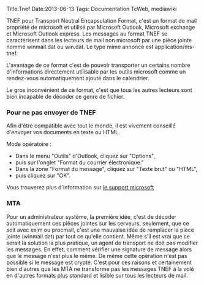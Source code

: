 Title:Tnef
Date:2013-06-13
Tags: Documentation TcWeb,  mediawiki

TNEF pour Transport Neutral Encapsulation Format, c'est un format de
mail propriété de microsoft et utilisé par Microsoft Outlook, Microsoft
exchange et Microsoft Outlook express. Les messages au format TNEF se
caractérisent dans les lecteurs de mail non microsoft par une pièce
jointe nommé winmail.dat ou win.dat. Le type mime annoncé est
application/ms-tnef.

L'avantage de ce format c'est de pouvoir transporter un certains nombre
d'informations directement utilisable par les outils microsoft comme un
rendez-vous automatiquement ajouté dans le calendrier.

Le gros inconvénient de ce format, c'est que tous les autres lecteurs
sont bien incapable de décoder ce genre de fichier.

### Pour ne pas envoyer de TNEF

Afin d'être compatible avec tout le monde, il est vivement conseillé
d'envoyer vos documents en texte ou HTML.

Mode opératoire :

-   Dans le menu "Outils" d'Outlook, cliquez sur "Options",
-   puis sur l'onglet "Format du courrier électronique."
-   Dans la zone "Format du message", cliquez sur "Texte brut" ou
    "HTML",
-   puis cliquez sur "OK".

Vous trouverez plus d'information sur [le support
microsoft](http://support.microsoft.com/kb/290809)

### MTA

Pour un administrateur système, la première idée, c'est de décoder
automatiquement ces pièces jointes sur les serveurs, seulement, que ce
soit avec exim ou procmail, c'est une mauvaise idée de remplacer la
pièce jointe (winmail.dat) par tout ce qu'elle contient. Même s'il est
vrai que ce serait la solution la plus pratique, un agent de transport
ne doit pas modifier les messages. En effet, comment vérifier une
signature de message alors que le message n'est plus le même. De même
cette opération n'est pas possible si le message est crypté. C'est pour
ces raisons et certainement bien d'autres que les MTA ne transforme pas
les messages TNEF à la volé en d'autres formats plus standard et lisible
sur tous les lecteurs de mail.

